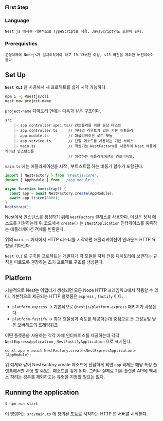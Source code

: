 ### First Step

### Language

    Nest js 에서는 기본적으로 TypeScript로 적용, JavaScript와도 호환이 된다.

### Prerequisties

    운영체제에 Nodejs가 설치되있어야 하고 10.13버전 이상, v13 버전을 제외한 버전이여야 한다!

## Set Up

**`Nest CLI`** 을 사용해서 새 프로젝트를 쉽게 시작 가능하다.

```bash
npm i -g @nestjs/cli
nest new project-name
```

`project-name` 디렉토리 안에는 다음과 같은 구조이다.

```
src
	|- app.controller.spec.ts// 컨트롤러를 위한 유닛 테스트
	|- app.controller.ts     // 하나의 라우트가 있는 기본 컨트롤러
	|- app.module.ts         // 애플리케이션 루트 모듈
	|- app.service.ts        // 단일 메소드를 사용하는 기본 서비스
	|- main.ts               // 핵심기능 NestFactory를 사용하여 Nest 애플리케이션 인스턴스를
                             // 생성하는 애플리케이션의 엔트리파일.
```

`main.ts` 에는 애플리케이션을 시작 , 부트스트랩 하는 비동기 함수가 포함된다.

```TypeScript
import { NestFactory } from '@nestjs/core';
import { AppModule } from './app.module';

async function bootstrap() {
  const app = await NestFactory.create(AppModule);
  await app.listen(3000);
}
bootstrap();
```

Nest에서 인스턴스를 생성하기 위해 `NestFactory` 클래스를 사용한다. 이것은 정적 메소드를 지원하는데 위 코드에서 `create()` 는 `INestApplication` 인터페이스를 충족하는 애플리케이션 객체를 반환한다.

위의 `main.ts` 예제에서 HTTP 리스너를 시작하면 애플리케이션이 인바운드 HTTP 요청을 기다린다.

`Nest CLI` 로 구축된 프로젝트는 개발자가 각 모듈을 자체 전용 디렉토리에 보관하는 규칙을 따르도록 권장하는 초기 프로젝트 구조를 생성한다.

## Platform

기술적으로 Nest는 어댑터가 생성되면 모든 Node HTTP 프레임워크에서 작동할 수 있다. 기본적으로 제공되는 HTTP 플랫폼은 `express` , `fastify` 이다.

-   `platform-express` → 기본적으로 `@nestjs/platform-express` 패키지가 사용된다.
-   `platform-fastify` → 최대 효율성과 속도를 제공하는데 중점으로 둔 고성능및 낮은 오버헤드의 프레임워크

어떤 플랫폼을 사용하는 각각 자체 인터페이스를 제공하는데 각각 `NestExpressApplication` , `NestFastifyApplication` 으로 표시된다.

```tsx
const app = await NestFactory.create<NestExpressApplication>(AppModule);
```

위 예제와 같이 NestFactory.create 메소드에 전달하게 되면 `app` 객체는 해당 특정 플랫폼에서만 사용 할 수있는 메소드를 갖게 된다. 그러나 실제로 기본 플랫폼 API에 엑세스 하려는 경우를 제외하고는 유형을 지정할 필요는 없다.

## Running the application

```bash
$ npm run start
```

이 명령어는 `src/main.ts` 에 정의된 포트로 시작하는 HTTP 앱 서버를 시작한다.
